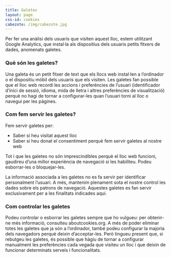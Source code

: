 ```yaml
---
title: Galetes
layout: page
css-id: cookies
cabezote: /img/cabezote.jpg
---
```


Per fer una anàlisi dels usuaris que visiten aquest lloc, estem utilitzant Google Analytics, que instal·la als dispositius dels usuaris petits fitxers de dades, anomenats galetes.

### Què són les galetes?

Una galeta és un petit fitxer de text que els llocs web instal·len a l’ordinador o el dispositiu mòbil dels usuaris que els visiten. Les galetes fan possible que el lloc web recordi les accions i preferències de l’usuari (identificador d’inici de sessió, idioma, mida de lletra i altres preferències de visualització) perquè no hagi de tornar a configurar-les quan l’usuari torni al lloc o navegui per les pàgines.

### Com fem servir les galetes?

Fem servir galetes per:

- Saber si heu visitat aquest lloc
- Saber si heu donat el consentiment perquè fem servir galetes al nostre web

Tot i que les galetes no són imprescindibles perquè el lloc web funcioni, gaudireu d’una millor experiència de navegació si les habiliteu. Podeu esborrar-les o bloquejar-les.

La informació associada a les galetes no es fa servir per identificar personalment l’usuari. A més, mantenim plenament sota el nostre control les dades sobre els patrons de navegació. Aquestes galetes es fan servir exclusivament per a les finalitats indicades aquí.


### Com controlar les galetes

Podeu controlar o esborrar les galetes sempre que ho vulgueu: per obtenir-ne més informació, consulteu aboutcookies.org. A més de poder eliminar totes les galetes que ja són a l’ordinador, també podeu configurar la majoria dels navegadors perquè deixin d’acceptar-les. Però tingueu present que, si rebutgeu les galetes, és possible que hàgiu de tornar a configurar manualment les preferències cada vegada que visiteu un lloc i que deixin de funcionar determinats serveis i funcionalitats.
